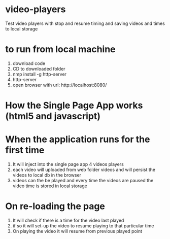 # video-players
Test video players with stop and resume timing and saving videos and times to local storage
# to run from local machine 
1) download code
2) CD to downloaded folder
3) nmp install -g http-server
4) http-server
5) open browser with url: http://localhost:8080/


# How the Single Page App works (html5 and javascript)
# When the application runs for the first time
1) It will inject into the single page app 4 videos players
2) each video will uploaded from web folder videos and will persist the videos to local db in the browser
3) videos can the be played and every time the videos are paused the video time is stored in local storage
# On re-loading the page
1) It will check if there is a time for the video last played
2) if so it will set-up the video to resume playing to that particular time
3) On playing the video it will resume from previous played point
